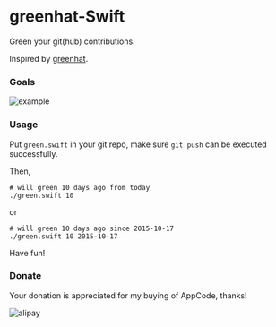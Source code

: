 # greenhat-Swift

Green your git(hub) contributions.

Inspired by [greenhat](https://github.com/4148/greenhat).

### Goals

![example](http://7xjdjy.com1.z0.glb.clouddn.com/green-swift-example.png)

### Usage
Put `green.swift` in your git repo, make sure `git push` can be executed successfully.

Then,

    # will green 10 days ago from today
    ./green.swift 10

or

    # will green 10 days ago since 2015-10-17
    ./green.swift 10 2015-10-17

Have fun!

### Donate

Your donation is appreciated for my buying of AppCode, thanks!

![alipay](http://7xjdjy.com1.z0.glb.clouddn.com/alipay.png)
